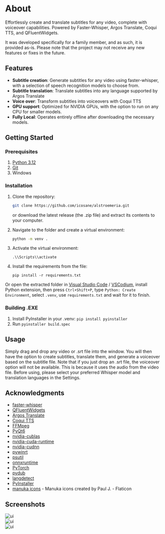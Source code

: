 # About

Effortlessly create and translate subtitles for any video, complete with voiceover capabilities. Powered by Faster-Whisper, Argos Translate, Coqui TTS, and QFluentWidgets.

It was developed specifically for a family member, and as such, it is provided as-is. Please note that the project may not receive any new features or fixes in the future.

## Features

- **Subtitle creation**: Generate subtitles for any video using faster-whisper, with a selection of speech recognition models to choose from.
- **Subtitle translation**: Translate subtitles into any language supported by Argos Translate
- **Voice over**: Transform subtitles into voiceovers with Coqui TTS
- **GPU support**: Optimized for NVIDIA GPUs, with the option to run on any CPU for smaller models.
- **Fully Local**: Operates entirely offline after downloading the necessary models.


## Getting Started

### Prerequisites

1) [Python 3.12](https://www.python.org/downloads/release/python-3129/)
2) [Git](https://git-scm.com/downloads)
3) Windows

### Installation

1. Clone the repository:
   ```bash
   git clone https://github.com/icosane/alstroemeria.git
   ```
   or download the latest release (the .zip file) and extract its contents to your computer.

2. Navigate to the folder and create a virtual environment:
    ```bash
    python -m venv .
    ```
3. Activate the virtual environment:
    ```
    .\\Scripts\\activate
    ```
4. Install the requirements from the file: 
    ```
    pip install -r requirements.txt
    ```

Or open the extracted folder in [Visual Studio Code](https://code.visualstudio.com/download) / [VSCodium](https://github.com/VSCodium/vscodium/releases), install Python extension, then press ```Ctrl+Shift+P```, type ```Python: Create Environment```, select ```.venv```, use ```requirements.txt``` and wait for it to finish.

### Building .EXE
1. Install PyInstaller in your .venv:
```pip install pyinstaller```
2. Run ```pyinstaller build.spec```


## Usage

Simply drag and drop any video or .srt file into the window.  You will then have the option to create subtitles, translate them, and generate a voiceover based on the subtitle file. Note that if you just drop an .srt file, the voiceover option will not be available. This is because it uses the audio from the video file. Before using, please select your preferred Whisper model and translation languages in the Settings.

## Acknowledgments

- [faster-whisper](https://github.com/SYSTRAN/faster-whisper)
- [QFluentWidgets](https://github.com/zhiyiYo/PyQt-Fluent-Widgets)
- [Argos Translate](https://github.com/argosopentech/argos-translate)
- [Coqui TTS](https://github.com/idiap/coqui-ai-TTS)
- [FFMpeg](https://ffmpeg.org/)
- [PyQt6](https://pypi.org/project/PyQt6/)
- [nvidia-cublas](https://pypi.org/project/nvidia-cublas-cu12/)
- [nvidia-cuda-runtime](https://pypi.org/project/nvidia-cuda-runtime-cu12/)
- [nvidia-cudnn](https://pypi.org/project/nvidia-cudnn-cu12/)
- [pywinrt](https://github.com/pywinrt/pywinrt)
- [psutil](https://github.com/giampaolo/psutil)
- [onnxruntime](https://github.com/microsoft/onnxruntime)
- [PyTorch](https://pytorch.org/)
- [pydub](https://github.com/jiaaro/pydub)
- [langdetect](https://github.com/Mimino666/langdetect)
- [PyInstaller](https://pyinstaller.org/)
- [manuka icons](https://www.flaticon.com/free-icon/myrtus_8868385) - Manuka icons created by Paul J. - Flaticon

## Screenshots
<div style="display: flex; flex-direction: column;">
    <img src="./assets/1.png" alt="ui" style="margin-right: 10px;" />
    <img src="./assets/2.png" alt="ui" style="margin-right: 10px;"/>
    <img src="./assets/3.png" alt="ui" style="margin-right: 10px;"/>
</div>